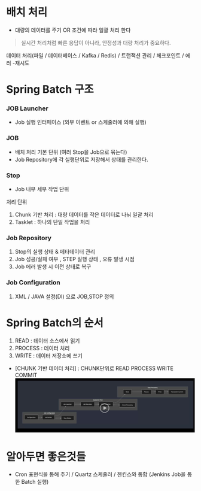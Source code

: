 # 배치 처리

- 대량의 데이터를 주기 OR 조건에 따라 일괄 처리 한다

> 실시간 처리처럼 빠른 응답이 아니라, 안정성과 대량 처리가 중요하다.

데이터 처리(파일 / 데이터베이스 / Kafka / Redis) / 트랜잭션 관리 / 체크포인트 / 에러 -재시도

# Spring Batch 구조

### JOB Launcher

- Job 실행 인터페이스 (외부 이벤트 or 스케줄러에 의해 실행)

### JOB

- 배치 처리 기본 단위 (여러 Stop을 Job으로 묶는다)
- Job Repository에 각 실행단위로 저장해서 상태를 관리한다.

### Stop

- Job 내부 세부 작업 단위

처리 단위

1. Chunk 기반 처리 : 대량 데이터를 작은 데이터로 나눠 일괄 처리
2. Tasklet : 하나의 단일 작업을 처리

### Job Repository

1. Stop의 실행 상태 & 메타데이터 관리
2. Job 성공/실패 여부 , STEP 실행 상태 , 오류 발생 시점
3. Job 에러 발생 시 이전 상태로 복구

### Job Configuration

1. XML / JAVA 설정(DI) 으로 JOB,STOP 정의

# Spring Batch의 순서

1. READ : 데이터 소스에서 읽기
2. PROCESS : 데이터 처리
3. WRITE : 데이터 저장소에 쓰기

- [CHUNK 기반 데이터 처리] : CHUNK단위로 READ PROCESS WRITE COMMIT
  ![alt text](image.png)

# 알아두면 좋은것들

- Cron 표현식을 통해 주기 / Quartz 스케줄러 / 젠킨스와 통합 (Jenkins Job을 통한 Batch 실행)
